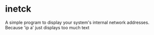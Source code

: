 # inetck
A simple program to display your system's internal network addresses. Because 'ip a' just displays too much text
